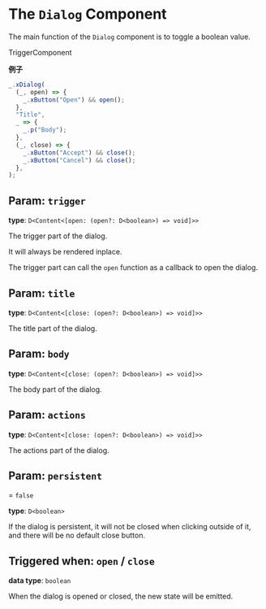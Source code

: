 <script setup>
import Kind from "./helpers/kind.vue";
import Optional from "./helpers/optional.vue";
</script>

# The `Dialog` Component

The main function of the `Dialog` component is to toggle a boolean value.

<Kind>TriggerComponent</Kind>

**例子**

```ts
_.xDialog(
  (_, open) => {
    _.xButton("Open") && open();
  },
  "Title",
  _ => {
    _.p("Body");
  },
  (_, close) => {
    _.xButton("Accept") && close();
    _.xButton("Cancel") && close();
  },
);
```

## Param: `trigger`

**type**: `D<Content<[open: (open?: D<boolean>) => void]>>`

The trigger part of the dialog.

It will always be rendered inplace.

The trigger part can call the `open` function as a callback to open the dialog.

## Param: `title`

**type**: `D<Content<[close: (open?: D<boolean>) => void]>>`

The title part of the dialog.

## Param: `body`

**type**: `D<Content<[close: (open?: D<boolean>) => void]>>`

The body part of the dialog.

## Param: `actions`

<Optional/>

**type**: `D<Content<[close: (open?: D<boolean>) => void]>>`

The actions part of the dialog.

## Param: `persistent`

<Optional/> = `false`

**type**: `D<boolean>`

If the dialog is persistent, it will not be closed when clicking outside of it, and there will be no default close button.

## Triggered when: `open` / `close`

**data type**: `boolean`

When the dialog is opened or closed, the new state will be emitted.
